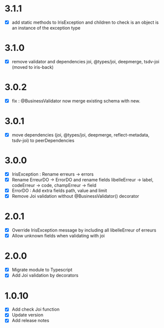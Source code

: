 # 3.1.1
- [x] add static methods to IrisException and children to check is an object is an instance of the exception type

# 3.1.0
- [x] remove validator and dependencies joi, @types/joi, deepmerge, tsdv-joi (moved to iris-back)

# 3.0.2
- [x] fix : @BusinessValidator now merge existing schema with new.

# 3.0.1
- [x] move dependencies (joi, @types/joi, deepmerge, reflect-metadata, tsdv-joi) to peerDependencies

# 3.0.0
- [x] IrisException : Rename erreurs -> errors
- [x] Rename ErreurDO -> ErrorDO and rename fields libelleErreur -> label, codeErreur -> code, champErreur -> field
- [x] ErrorDO : Add extra fields path, value and limit
- [x] Remove Joi validation without @BusinessValidator() decorator

# 2.0.1
- [x] Override IrisException message by including all libelleErreur of erreurs
- [x] Allow unknown fields when validating with joi

# 2.0.0
- [x] Migrate module to Typescript
- [x] Add Joi validation by decorators

# 1.0.10
- [x] Add check Joi function
- [x] Update version
- [x] Add release notes
